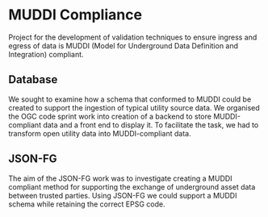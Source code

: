 # MUDDI Compliance
Project for the development of validation techniques to ensure ingress and egress of data is MUDDI (Model for Underground Data Definition and Integration) compliant.

## Database
We sought to examine how a schema that conformed to MUDDI could be created to support the ingestion of typical utility source data. We organised the OGC code sprint work into creation of a backend to store MUDDI-compliant data and a front end to display it. To facilitate the task, we had to transform open utility data into MUDDI-compliant data.

## JSON-FG
The aim of the JSON-FG work was to investigate creating a MUDDI compliant method for supporting the exchange of underground asset data between trusted parties. Using JSON-FG we could support a MUDDI schema while retaining the correct EPSG code.